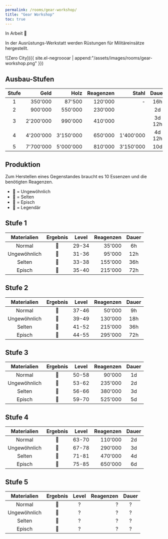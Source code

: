 ```yaml
---
permalink: /rooms/gear-workshop/
title: "Gear Workshop"
toc: true
---
```



In Arbeit :construction:

In der Ausrüstungs-Werkstatt werden Rüstungen für Militäreinsätze hergestellt.

![Zero City]({{ site.el-negroooar | append:"/assets/images/rooms/gear-workshop.png" }})

## Ausbau-Stufen

| Stufe |      Geld |      Holz | Reagenzen |     Stahl | Dauer  | Kommando |
|:-----:| ---------:| ---------:| ---------:| ---------:|:------:|:--------:|
|   1   |   350'000 |    87'500 |   120'000 |         - |  16h   |    6     |
|   2   |   900'000 |   550'000 |   230'000 |           |   2d   |    7     |
|   3   | 2'200'000 |   990'000 |   410'000 |           | 3d 12h |    8     |
|   4   | 4'200'000 | 3'150'000 |   650'000 | 1'400'000 | 4d 12h |    9     |
|   5   | 7'700'000 | 5'000'000 |   810'000 | 3'150'000 |  10d   |    10    |

## Produktion

Zum Herstellen eines Gegenstandes braucht es 10 Essenzen und die benötigten Reagenzen.

- :green_heart: = Ungewöhnlich
- :blue_heart: = Selten
- :purple_heart: = Episch
- :yellow_heart: = Legendär

## Stufe 1

| Materialien  |    Ergebnis    | Level | Reagenzen | Dauer |
|:------------:|:--------------:|:-----:| ---------:|:-----:|
|    Normal    | :green_heart:  | 29-34 |    35'000 |  6h   |
| Ungewöhnlich |  :blue_heart:  | 31-36 |    95'000 |  12h  |
|    Selten    | :purple_heart: | 33-38 |   155'000 |  36h  |
|    Episch    | :yellow_heart: | 35-40 |   215'000 |  72h  |

## Stufe 2

| Materialien  |    Ergebnis    | Level | Reagenzen | Dauer |
|:------------:|:--------------:|:-----:| ---------:|:-----:|
|    Normal    | :green_heart:  | 37-46 |    50'000 |  9h   |
| Ungewöhnlich |  :blue_heart:  | 39-49 |   130'000 |  18h  |
|    Selten    | :purple_heart: | 41-52 |   215'000 |  36h  |
|    Episch    | :yellow_heart: | 44-55 |   295'000 |  72h  |

## Stufe 3

| Materialien  |    Ergebnis    | Level | Reagenzen | Dauer |
|:------------:|:--------------:|:-----:| ---------:|:-----:|
|    Normal    | :green_heart:  | 50-58 |    90'000 |  1d   |
| Ungewöhnlich |  :blue_heart:  | 53-62 |   235'000 |  2d   |
|    Selten    | :purple_heart: | 56-66 |   380'000 |  3d   |
|    Episch    | :yellow_heart: | 59-70 |   525'000 |  5d   |

## Stufe 4

| Materialien  |    Ergebnis    | Level | Reagenzen | Dauer |
|:------------:|:--------------:|:-----:| ---------:|:-----:|
|    Normal    | :green_heart:  | 63-70 |   110'000 |  2d   |
| Ungewöhnlich |  :blue_heart:  | 67-78 |   290'000 |  3d   |
|    Selten    | :purple_heart: | 71-81 |   470'000 |  4d   |
|    Episch    | :yellow_heart: | 75-85 |   650'000 |  6d   |

## Stufe 5

| Materialien  |    Ergebnis    | Level | Reagenzen | Dauer |
|:------------:|:--------------:|:-----:| ---------:|:-----:|
|    Normal    | :green_heart:  |   ?   |         ? |   ?   |
| Ungewöhnlich |  :blue_heart:  |   ?   |         ? |   ?   |
|    Selten    | :purple_heart: |   ?   |         ? |   ?   |
|    Episch    | :yellow_heart: |   ?   |         ? |   ?   |
